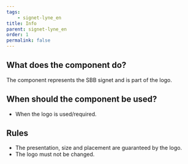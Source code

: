 ```yaml
---
tags: 
    - signet-lyne_en
title: Info
parent: signet-lyne_en
order: 1
permalink: false
---
```


## What does the component do?
The component represents the SBB signet and is part of the logo.

## When should the component be used?
* When the logo is used/required.

## Rules
* The presentation, size and placement are guaranteed by the logo.
* The logo must not be changed.